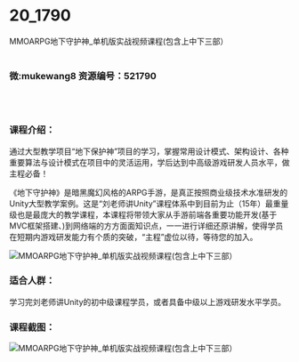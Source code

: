 # 20_1790
MMOARPG地下守护神_单机版实战视频课程(包含上中下三部）
<br/></br>
<h3>微:mukewang8 资源编号：521790</h3>
<br/></br>
<h3>课程介绍：</h3>
<p>通过大型教学项目“地下保护神”项目的学习，掌握常用设计模式、架构设计、各种重要算法与设计模式在项目中的灵活运用，学后达到中高级游戏研发人员水平，做主程必备！</p>
<p>《地下守护神》是暗黑魔幻风格的ARPG手游，是真正按照商业级技术水准研发的Unity大型教学案例。这是“刘老师讲Unity”课程体系中到目前为止（15年）最重量级也是最庞大的教学课程，本课程将带领大家从手游前端各重要功能开发(基于MVC框架搭建、)到网络端的方方面面知识点，一一进行详细还原讲解，使得学员在短期内游戏研发能力有个质的突破，“主程”虚位以待，等待您的加入。</p>
<p><img src="https://www.ko996.com/wp-content/uploads/img/2018/03/2-220.png" alt="MMOARPG地下守护神_单机版实战视频课程(包含上中下三部）"></p>
<h3>适合人群：</h3>
<p>学习完刘老师讲Unity的初中级课程学员，或者具备中级以上游戏研发水平学员。</p>
<div class="info-desc">
<h3>课程截图：</h3>
<p><img src="https://www.ko996.com/wp-content/uploads/img/2018/03/3-231.png" alt="MMOARPG地下守护神_单机版实战视频课程(包含上中下三部）"></p>


			
</div>
